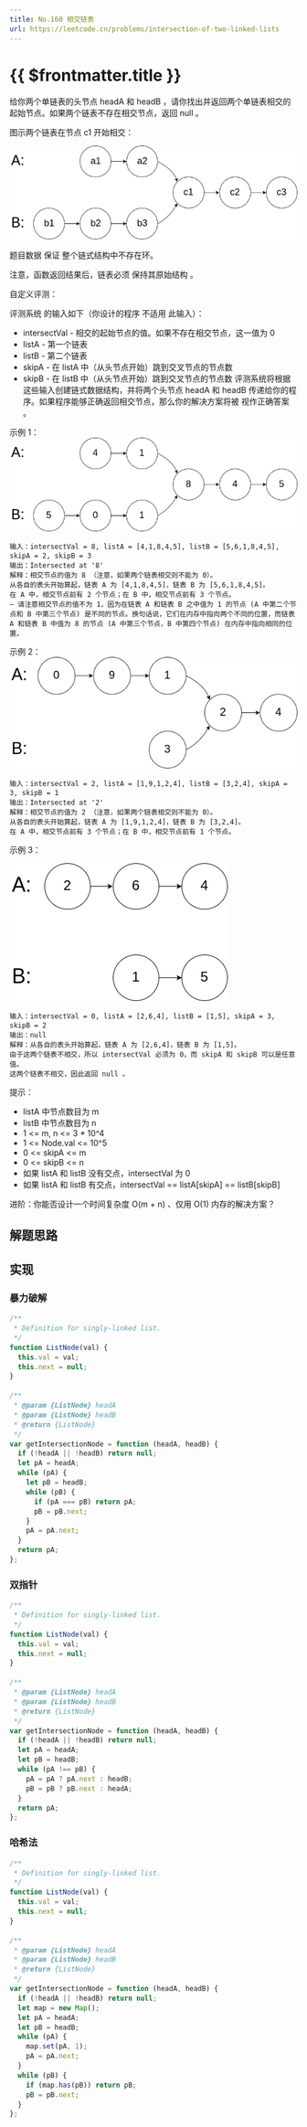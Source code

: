 ```yaml
---
title: No.160 相交链表
url: https://leetcode.cn/problems/intersection-of-two-linked-lists
---
```


# <a class='!no-underline' :href="$frontmatter.url" target="_blank">{{ $frontmatter.title }}</a>

给你两个单链表的头节点 headA 和 headB ，请你找出并返回两个单链表相交的起始节点。如果两个链表不存在相交节点，返回 null 。

图示两个链表在节点 c1 开始相交：

![statement](https://raw.githubusercontent.com/wcywxq/image-store/master/ssg/code_leetcode_No.160_statement.png)

题目数据 保证 整个链式结构中不存在环。

注意，函数返回结果后，链表必须 保持其原始结构 。

自定义评测：

评测系统 的输入如下（你设计的程序 不适用 此输入）：

- intersectVal - 相交的起始节点的值。如果不存在相交节点，这一值为 0
- listA - 第一个链表
- listB - 第二个链表
- skipA - 在 listA 中（从头节点开始）跳到交叉节点的节点数
- skipB - 在 listB 中（从头节点开始）跳到交叉节点的节点数
  评测系统将根据这些输入创建链式数据结构，并将两个头节点 headA 和 headB 传递给你的程序。如果程序能够正确返回相交节点，那么你的解决方案将被 视作正确答案 。

示例 1：
![example_1](https://raw.githubusercontent.com/wcywxq/image-store/master/ssg/code_leetcode_No.160_example_1.png)

```text
输入：intersectVal = 8, listA = [4,1,8,4,5], listB = [5,6,1,8,4,5], skipA = 2, skipB = 3
输出：Intersected at '8'
解释：相交节点的值为 8 （注意，如果两个链表相交则不能为 0）。
从各自的表头开始算起，链表 A 为 [4,1,8,4,5]，链表 B 为 [5,6,1,8,4,5]。
在 A 中，相交节点前有 2 个节点；在 B 中，相交节点前有 3 个节点。
— 请注意相交节点的值不为 1，因为在链表 A 和链表 B 之中值为 1 的节点 (A 中第二个节点和 B 中第三个节点) 是不同的节点。换句话说，它们在内存中指向两个不同的位置，而链表 A 和链表 B 中值为 8 的节点 (A 中第三个节点，B 中第四个节点) 在内存中指向相同的位置。
```

示例 2：
![example_2](https://raw.githubusercontent.com/wcywxq/image-store/master/ssg/code_leetcode_No.160_example_2.png)

```text
输入：intersectVal = 2, listA = [1,9,1,2,4], listB = [3,2,4], skipA = 3, skipB = 1
输出：Intersected at '2'
解释：相交节点的值为 2 （注意，如果两个链表相交则不能为 0）。
从各自的表头开始算起，链表 A 为 [1,9,1,2,4]，链表 B 为 [3,2,4]。
在 A 中，相交节点前有 3 个节点；在 B 中，相交节点前有 1 个节点。
```

示例 3：

![example_3](https://raw.githubusercontent.com/wcywxq/image-store/master/ssg/code_leetcode_No.160_example_3.png)

```text
输入：intersectVal = 0, listA = [2,6,4], listB = [1,5], skipA = 3, skipB = 2
输出：null
解释：从各自的表头开始算起，链表 A 为 [2,6,4]，链表 B 为 [1,5]。
由于这两个链表不相交，所以 intersectVal 必须为 0，而 skipA 和 skipB 可以是任意值。
这两个链表不相交，因此返回 null 。
```

提示：

- listA 中节点数目为 m
- listB 中节点数目为 n
- 1 <= m, n <= 3 \* 10^4
- 1 <= Node.val <= 10^5
- 0 <= skipA <= m
- 0 <= skipB <= n
- 如果 listA 和 listB 没有交点，intersectVal 为 0
- 如果 listA 和 listB 有交点，intersectVal == listA\[skipA\] == listB\[skipB\]

进阶：你能否设计一个时间复杂度 O(m + n) 、仅用 O(1) 内存的解决方案？

## 解题思路

## 实现

### 暴力破解

```js
/**
 * Definition for singly-linked list.
 */
function ListNode(val) {
  this.val = val;
  this.next = null;
}

/**
 * @param {ListNode} headA
 * @param {ListNode} headB
 * @return {ListNode}
 */
var getIntersectionNode = function (headA, headB) {
  if (!headA || !headB) return null;
  let pA = headA;
  while (pA) {
    let pB = headB;
    while (pB) {
      if (pA === pB) return pA;
      pB = pB.next;
    }
    pA = pA.next;
  }
  return pA;
};
```

### 双指针

```js
/**
 * Definition for singly-linked list.
 */
function ListNode(val) {
  this.val = val;
  this.next = null;
}

/**
 * @param {ListNode} headA
 * @param {ListNode} headB
 * @return {ListNode}
 */
var getIntersectionNode = function (headA, headB) {
  if (!headA || !headB) return null;
  let pA = headA;
  let pB = headB;
  while (pA !== pB) {
    pA = pA ? pA.next : headB;
    pB = pB ? pB.next : headA;
  }
  return pA;
};
```

### 哈希法

```js
/**
 * Definition for singly-linked list.
 */
function ListNode(val) {
  this.val = val;
  this.next = null;
}

/**
 * @param {ListNode} headA
 * @param {ListNode} headB
 * @return {ListNode}
 */
var getIntersectionNode = function (headA, headB) {
  if (!headA || !headB) return null;
  let map = new Map();
  let pA = headA;
  let pB = headB;
  while (pA) {
    map.set(pA, 1);
    pA = pA.next;
  }
  while (pB) {
    if (map.has(pB)) return pB;
    pB = pB.next;
  }
};
```
